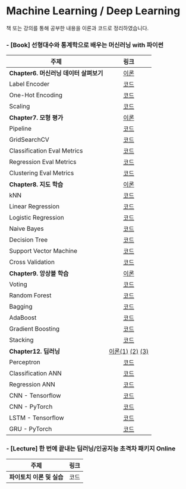 # Machine Learning / Deep Learning

책 또는 강의를 통해 공부한 내용을 이론과 코드로 정리하였습니다.





### - [Book] 선형대수와 통계학으로 배우는 머신러닝 with 파이썬  
| 주제 | 링크 |
|----|:----:|
| **Chapter6. 머신러닝 데이터 살펴보기** | [이론](https://mmminji.github.io/machinelearning/preprocessing/missingvalue/labelencoder/scaling/2021/05/10/%EC%84%A0%ED%86%B5%EB%A8%B86%EC%9E%A5.html) |
| Label Encoder | [코드](https://github.com/mmminji/Machine-Learning/blob/master/6.2.2.LabelEncoder.py) |
| One-Hot Encoding | [코드](https://github.com/mmminji/Machine-Learning/blob/master/6.2.3.OneHotEncoding.py) |
| Scaling | [코드](https://github.com/mmminji/Machine-Learning/blob/master/6.2.4.Scaling.py) |
| **Chapter7. 모형 평가** | [이론](https://mmminji.github.io/machinelearning/fitting/crossvalidation/pipeline/gridsearch/loss/evalmetrics/2021/05/11/%EC%84%A0%ED%86%B5%EB%A8%B87%EC%9E%A5.html) |
| Pipeline | [코드](https://github.com/mmminji/Machine-Learning/blob/master/7.3.Pipeline.py) |
| GridSearchCV | [코드](https://github.com/mmminji/Machine-Learning/blob/master/7.4.GridSearchCV.py) |
| Classification Eval Metrics | [코드](https://github.com/mmminji/Machine-Learning/blob/master/7.6.2.ClassificationEval.py) |
| Regression Eval Metrics | [코드](https://github.com/mmminji/Machine-Learning/blob/master/7.6.3.RegressionEval.py) |
| Clustering Eval Metrics | [코드](https://github.com/mmminji/Machine-Learning/blob/master/7.6.4.ClusteringEval.py) |
| **Chapter8. 지도 학습** | [이론](https://mmminji.github.io/knn/linearregression/logisticregression/naivebayes/decisiontree/supportvectormachine/2021/06/14/%EC%84%A0%ED%86%B5%EB%A8%B88%EC%9E%A5.html) |
| kNN | [코드](https://github.com/mmminji/Machine-Learning/blob/master/8.3.kNN.py) |
| Linear Regression | [코드](https://github.com/mmminji/Machine-Learning/blob/master/8.4.LinearRegression.py) |
| Logistic Regression | [코드](https://github.com/mmminji/Machine-Learning/blob/master/8.5.LogisticRegression.py) |
| Naive Bayes | [코드](https://github.com/mmminji/Machine-Learning/blob/master/8.6.NaiveBayes.py) |
| Decision Tree | [코드](https://github.com/mmminji/Machine-Learning/blob/master/8.7.DecisionTree.py) |
| Support Vector Machine | [코드](https://github.com/mmminji/Machine-Learning/blob/master/8.8.SupportVectorMachine.py) |
| Cross Validation | [코드](https://github.com/mmminji/Machine-Learning/blob/master/8.9.CrossValidation.py) |
| **Chapter9. 앙상블 학습** | [이론](https://mmminji.github.io/ensemble/voting/bagging/boosting/stacking/2021/06/21/%EC%84%A0%ED%86%B5%EB%A8%B89%EC%9E%A5.html) |
| Voting | [코드](https://github.com/mmminji/Machine-Learning/blob/master/9.2.Voting.py) | 
| Random Forest | [코드](https://github.com/mmminji/Machine-Learning/blob/master/9.3.3.RandomForest.py) |
| Bagging | [코드](https://github.com/mmminji/Machine-Learning/blob/master/9.3.4.Bagging.py) |
| AdaBoost | [코드](https://github.com/mmminji/Machine-Learning/blob/master/9.4.2.AdaBoost.py) |
| Gradient Boosting | [코드](https://github.com/mmminji/Machine-Learning/blob/master/9.4.5.GradientBoosting.py) |
| Stacking | [코드](https://github.com/mmminji/Machine-Learning/blob/master/9.5.Stacking.py) |
| **Chapter12. 딥러닝** | [이론(1)](https://mmminji.github.io/ann/perceptron/backpropagation/activationfunction/batchnormalization/dropout/2021/06/22/%EC%84%A0%ED%86%B5%EB%A8%B812%EC%9E%A5.html)   [(2)](https://mmminji.github.io/cnn/kernel/padding/stride/pooling/channel/2021/06/24/%EC%84%A0%ED%86%B5%EB%A8%B812%EC%9E%A5(2).html)   [(3)](https://mmminji.github.io/rnn/lstm/gru/2021/06/28/%EC%84%A0%ED%86%B5%EB%A8%B812%EC%9E%A5(3).html) |
| Perceptron | [코드](https://github.com/mmminji/Machine-Learning/blob/master/12.2.Perceptron.py) |
| Classification ANN | [코드](https://github.com/mmminji/Machine-Learning/blob/master/12.3.7.ClassificationANN.py) |
| Regression ANN | [코드](https://github.com/mmminji/Machine-Learning/blob/master/12.3.8.RegressionANN.py) |
| CNN - Tensorflow | [코드](https://github.com/mmminji/Machine-Learning/blob/master/12.4.TensorFlowCNN.py) |
| CNN - PyTorch | [코드](https://github.com/mmminji/Machine-Learning/blob/master/12.4.PyTorchCNN.py) |
| LSTM - Tensorflow | [코드](https://github.com/mmminji/Machine-Learning/blob/master/12.5.TensorFlowLSTM.py) |
| GRU - PyTorch | [코드](https://github.com/mmminji/Machine-Learning/blob/master/12.5.PyTorchGRU.py) |


### - [Lecture] 한 번에 끝내는 딥러닝/인공지능 초격차 패키지 Online  
| 주제 | 링크 |
|----|:----:|
| **파이토치 이론 및 실습** | 코드 |